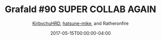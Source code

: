 ---
title: "Grafald #90 SUPER COLLAB AGAIN"
type: "image"
date: 2017-05-15T00:00:00-04:00
draft: false
categories: ["Grafald"]
image_path: "../img/2017/90.png"
alt_text: ""
is_subpage: true
author: "[KirbychuHRD](https://cohost.org/KirbychuHRD), [hatsune-mike](https://cohost.org/hatsune-mike), and Ratheronfire"
---